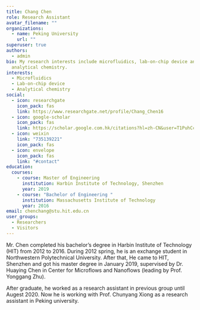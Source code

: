 ```yaml
---
title: Chang Chen
role: Research Assistant
avatar_filename: ""
organizations:
  - name: Peking University
    url: ""
superuser: true
authors:
  - admin
bio: My research interests include microfluidics, lab-on-chip device and
  analytical chemistry.
interests:
  - Microfluidics
  - Lab-on-chip device
  - Analytical chemistry
social:
  - icon: researchgate
    icon_pack: fas
    link: https://www.researchgate.net/profile/Chang_Chen16
  - icon: google-scholar
    icon_pack: fas
    link: https://scholar.google.com.hk/citations?hl=zh-CN&user=T1PuhCcAAAAJ
  - icon: weixin
    link: "735139221"
    icon_pack: fas
  - icon: envelope
    icon_pack: fas
    link: "#contact"
education:
  courses:
    - course: Master of Engineering
      institution: Harbin Institute of Technology, Shenzhen
      year: 2019
    - course: "Bachelor of Engineering "
      institution: Massachusetts Institute of Technology
      year: 2016
email: chenchang@stu.hit.edu.cn
user_groups:
  - Researchers
  - Visitors
---
```

Mr. Chen completed his bachelor’s degree in Harbin Institute of Technology (HIT) from 2012 to 2016. During 2012 spring, he is an exchange student in Northwestern Polytechnical University. After that, He came to HIT, Shenzhen and got his master degree in January 2019, supervised by Dr. Huaying Chen in Center for Microflows and Nanoflows (leading by Prof. Yonggang Zhu).

After graduate, he worked as a research assistant in previous group until Augest 2020. Now he is working with Prof. Chunyang Xiong as a research assistant in Peking university.